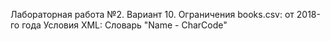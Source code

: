 Лабораторная работа №2.
Вариант 10.
Ограничения books.csv: от 2018-го года
Условия XML: Словарь "Name - CharCode"
